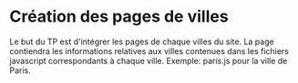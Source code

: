 # Création des pages de villes

Le but du TP est d'intégrer les pages de chaque villes du site.
La page contiendra les informations relatives aux villes contenues dans les fichiers javascript correspondants à chaque ville.
Exemple: paris.js pour la ville de Paris.
